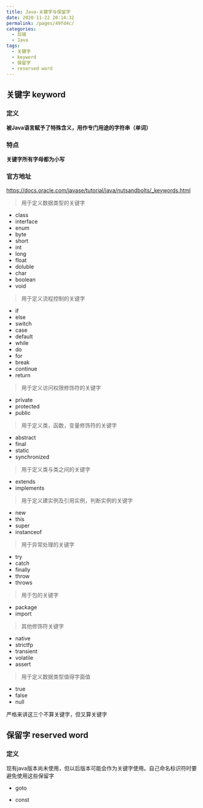 ```yaml
---
title: Java-关键字与保留字
date: 2020-11-22 20:14:32
permalink: /pages/49fd4c/
categories:
  - 后端
  - Java
tags:
  - 关键字
  - keyword
  - 保留字
  - reserved word
---
```






## 关键字 keyword

### 定义

**被Java语言赋予了特殊含义，用作专门用途的字符串（单词）**

### 特点

**关键字所有字母都为小写**

### 官方地址

https://docs.oracle.com/javase/tutorial/java/nutsandbolts/_keywords.html



> 用于定义数据类型的关键字

- class
- interface
- enum
- byte
- short
- int
- long
- float
- doluble
- char
- boolean
- void



> 用于定义流程控制的关键字

- if
- else
- switch
- case
- default
- while
- do
- for
- break
- continue
- return



> 用于定义访问权限修饰符的关键字

- private
- protected
- public



> 用于定义类，函数，变量修饰符的关键字

- abstract
- final
- static
- synchronized



> 用于定义类与类之间的关键字

- extends
- implements



> 用于定义建实例及引用实例，判断实例的关键字

- new
- this
- super
- instanceof



> 用于异常处理的关键字

- try
- catch
- finally
- throw
- throws



> 用于包的关键字

- package
- import



> 其他修饰符关键字

- native
- strictfp
- transient
- volatile
- assert



> 用于定义数据类型值得字面值

- true
- false
- null

严格来讲这三个不算关键字，但又算关键字





## 保留字 reserved word

### 定义

现有java版本尚未使用，但以后版本可能会作为关键字使用。自己命名标识符时要避免使用这些保留字

- goto 

- const